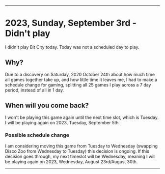 
***

# 2023, Sunday, September 3rd - Didn't play

I didn't play Bit City today. Today was not a scheduled day to play.

## Why?

Due to a discovery on Saturday, 2020 October 24th about how much time all games together take up, and how little time it leaves me, I had to make a schedule change for gaming, splitting all 25 games I play across a 7 day period, instead of all in 1 day.

## When will you come back?

I won't be playing this game again until the next time slot, which is Tuesday. I will be playing again on 2023, Tuesday, September 5th.

### Possible schedule change

I am considering moving this game from Tuesday to Wednesday (swapping Disco Zoo from Wednesday to Tuesday) this decision is ongoing. If this decision goes through, my next timeslot will be Wednesday, meaning I will be playing again on 2023, Wednesday, August 23rd/August 30th.

***
